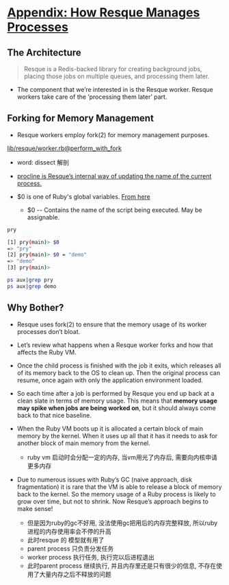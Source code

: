 # [Appendix: How Resque Manages Processes](https://workingwithruby.com/wwup/resque/)

## The Architecture

> Resque is a Redis-backed library for creating background jobs, placing those jobs on multiple queues, and processing them later.

+ The component that we’re interested in is the Resque worker. Resque workers take care of the ‘processing them later’ part.

## Forking for Memory Management

+ Resque workers employ fork(2) for memory management purposes.

[lib/resque/worker.rb@perform_with_fork](https://github.com/resque/resque/blob/9e5324c65f6bd123819e63f2c365492f7516fd46/lib/resque/worker.rb#L907)

+ word: dissect 解剖

+ [procline is Resque’s internal way of updating the name of the current process.](https://github.com/resque/resque/blob/9e5324c65f6bd123819e63f2c365492f7516fd46/lib/resque/worker.rb#L864)


+ $0 is one of Ruby's global variables. [From here](https://ruby-doc.org/core-2.3.1/doc/globals_rdoc.html)
    + $0 -- Contains the name of the script being executed. May be assignable.

```bash
pry

[1] pry(main)> $0
=> "pry"
[2] pry(main)> $0 = "demo"
=> "demo"
[3] pry(main)>

ps aux|grep pry
ps aux|grep demo
```

## Why Bother?

+ Resque uses fork(2) to ensure that the memory usage of its worker processes don’t bloat.
+ Let’s review what happens when a Resque worker forks and how that affects the Ruby VM.

+ Once the child process is finished with the job it exits, which releases all of its memory back to the OS to clean up. Then the original process can resume, once again with only the application environment loaded.

+ So each time after a job is performed by Resque you end up back at a clean slate in terms of memory usage. This means that **memory usage may spike when jobs are being worked on**, but it should always come back to that nice baseline.

+ When the Ruby VM boots up it is allocated a certain block of main memory by the kernel. When it uses up all that it has it needs to ask for another block of main memory from the kernel.
    + ruby vm 启动时会分配一定的内存, 当vm用光了内存后, 需要向内核申请更多内存

+ Due to numerous issues with Ruby’s GC (naive approach, disk fragmentation) it is rare that the VM is able to release a block of memory back to the kernel. So the memory usage of a Ruby process is likely to grow over time, but not to shrink. Now Resque’s approach begins to make sense!
    + 但是因为ruby的gc不好用, 没法使用gc把用后的内存完整释放, 所以ruby进程的内存使用率会不停的升高
    + 此时resque 的 模型就有用了
    + parent process 只负责分发任务
    + worker process 执行任务, 执行完以后进程退出
    + 此时parent process 继续执行, 并且内存里还是只有很少的信息, 不存在使用了大量内存之后不释放的问题









